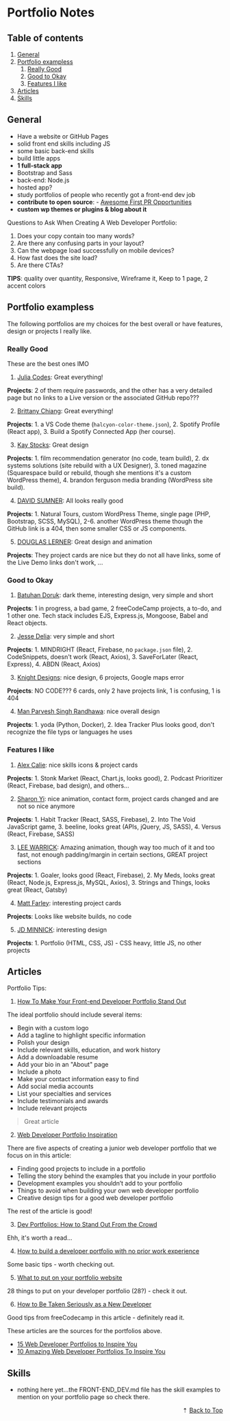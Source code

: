 # Portfolio Notes

<div id="back-to-top"></div>

## Table of contents

1. [General](#general)
1. [Portfolio exampless](#portfolio-exampless)
   1. [Really Good](#really-good)
   1. [Good to Okay](#good-to-okay)
   1. [Features I like](#features-i-like)
1. [Articles](#articles)
1. [Skills](#skills)

## General

- Have a website or GitHub Pages
- solid front end skills including JS
- some basic back-end skills
- build little apps
- **1 full-stack app**
- Bootstrap and Sass
- back-end: Node.js
- hosted app?
- study portfolios of people who recently got a front-end dev job
- **contribute to open source**: - [Awesome First PR Opportunities](https://github.com/MunGell/awesome-for-beginners)
- **custom wp themes or plugins & blog about it**

Questions to Ask When Creating A Web Developer Portfolio:

1. Does your copy contain too many words?
1. Are there any confusing parts in your layout?
1. Can the webpage load successfully on mobile devices?
1. How fast does the site load?
1. Are there CTAs?

**TIPS**: quality over quantity, Responsive, Wireframe it, Keep to 1 page, 2 accent colors

## Portfolio exampless

The following portfolios are my choices for the best overall or have features, design or projects I really like.

### Really Good

These are the best ones IMO

1. [Julia Codes](https://www.juliacodes.com/): Great everything!

**Projects**: 2 of them require passwords, and the other has a very detailed page but no links to a Live version or the associated GitHub repo???

2. [Brittany Chiang](https://brittanychiang.com/): Great everything!

**Projects**: 1. a VS Code theme (`halcyon-color-theme.json`), 2. Spotify Profile (React app), 3. Build a Spotify Connected App (her course).

3. [Kay Stocks](https://www.kaystocks.com/): Great design

**Projects**: 1. film recommendation generator (no code, team build), 2. dx systems solutions (site rebuild with a UX Designer), 3. toned magazine (Squarespace build or rebuild, though she mentions it's a custom WordPress theme), 4. brandon ferguson media branding (WordPress site build).

4. [DAVID SUMNER](https://davidsumner.co.uk/): All looks really good

**Projects**: 1. Natural Tours, custom WordPress Theme, single page (PHP, Bootstrap, SCSS, MySQL), 2-6. another WordPress theme though the GitHub link is a 404, then some smaller CSS or JS components.

5. [DOUGLAS LERNER](https://douglasdev.github.io/): Great design and animation

**Projects**: They project cards are nice but they do not all have links, some of the Live Demo links don't work, ...

### Good to Okay

1. [Batuhan Doruk](https://calmeart.github.io/): dark theme, interesting design, very simple and short

**Projects**: 1 in progress, a bad game, 2 freeCodeCamp projects, a to-do, and 1 other one. Tech stack includes EJS, Express.js, Mongoose, Babel and React objects.

2. [Jesse Delia](https://jdeliaportfolio.netlify.app/): very simple and short

**Projects**: 1. MINDRIGHT (React, Firebase, no `package.json` file), 2. CodeSnippets, doesn't work (React, Axios), 3. SaveForLater (React, Express), 4. ABDN (React, Axios)

3. [Knight Designs](https://www.knightdesigns.net/): nice design, 6 projects, Google maps error

**Projects**: NO CODE??? 6 cards, only 2 have projects link, 1 is confusing, 1 is 404

4. [Man Parvesh Singh Randhawa](https://manparvesh.com/): nice overall design

**Projects**: 1. yoda (Python, Docker), 2. Idea Tracker Plus looks good, don't recognize the file typs or languages he uses

### Features I like

1. [Alex Calie](https://alexcalia.com/): nice skills icons & project cards

**Projects**: 1. Stonk Market (React, Chart.js, looks good), 2. Podcast Prioritizer (React, Firebase, bad design), and others...

2. [Sharon Yi](https://sharon-yi.com/): nice animation, contact form, project cards changed and are not so nice anymore

**Projects**: 1. Habit Tracker (React, SASS, Firebase), 2. Into The Void JavaScript game, 3. beeline, looks great (APIs, jQuery, JS, SASS), 4. Versus (React, Firebase, SASS)

3. [LEE WARRICK](https://leewarrick.com/): Amazing animation, though way too much of it and too fast, not enough padding/margin in certain sections, GREAT project sections

**Projects**: 1. Goaler, looks good (React, Firebase), 2. My Meds, looks great (React, Node.js, Express,js, MySQL, Axios), 3. Strings and Things, looks great (React, Gatsby)

4. [Matt Farley](https://mattfarley.ca/): interesting project cards

**Projects**: Looks like website builds, no code

5. [JD MINNICK](https://jdminnick.codes/): interesting design

**Projects**: 1. Portfolio (HTML, CSS, JS) - CSS heavy, little JS, no other projects

## Articles

Portfolio Tips:

1. [How To Make Your Front-end Developer Portfolio Stand Out](https://www.codecademy.com/resources/blog/how-to-make-your-front-end-developer-portfolio-stand-out/)

The ideal portfolio should include several items:

- Begin with a custom logo
- Add a tagline to highlight specific information
- Polish your design
- Include relevant skills, education, and work history
- Add a downloadable resume
- Add your bio in an "About" page
- Include a photo
- Make your contact information easy to find
- Add social media accounts
- List your specialties and services
- Include testimonials and awards
- Include relevant projects

> Great article

2. [Web Developer Portfolio Inspiration](https://codingcareerfastlane.com/first-web-development-portfolio-projects/)

There are five aspects of creating a junior web developer portfolio that we focus on in this article:

- Finding good projects to include in a portfolio
- Telling the story behind the examples that you include in your portfolio
- Development examples you shouldn’t add to your portfolio
- Things to avoid when building your own web developer portfolio
- Creative design tips for a good web developer portfolio

The rest of the article is good!

3. [Dev Portfolios: How to Stand Out From the Crowd](https://betterprogramming.pub/dev-portfolios-how-to-stand-out-from-the-crowd-4a5d990b3400)

Ehh, it's worth a read...

4. [How to build a developer portfolio with no prior work experience](https://blog.devgenius.io/how-to-build-a-developer-portfolio-with-no-prior-work-experience-6af7f21774d6)

Some basic tips - worth checking out.

5. [What to put on your portfolio website](https://learntocodewith.me/posts/portfolio-tips/)

28 things to put on your developer portfolio (28?) - check it out.

6. [How to Be Taken Seriously as a New Developer](https://www.freecodecamp.org/news/how-to-build-credibility-as-a-new-developer/)

Good tips from freeCodecamp in this article - definitely read it.

These articles are the sources for the portfolios above.

- [15 Web Developer Portfolios to Inspire You](https://www.freecodecamp.org/news/15-web-developer-portfolios-to-inspire-you-137fb1743cae/)
- [10 Amazing Web Developer Portfolios To Inspire You](https://junocollege.com/blog/10-amazing-web-developer-portfolios-to-inspire-you)

## Skills

- nothing here yet...the FRONT-END_DEV.md file has the skill examples to mention on your portfolio page so check there.

<div align="right">&#8673; <a href="#back-to-top" title="Table of Contents">Back to Top</a></div>
